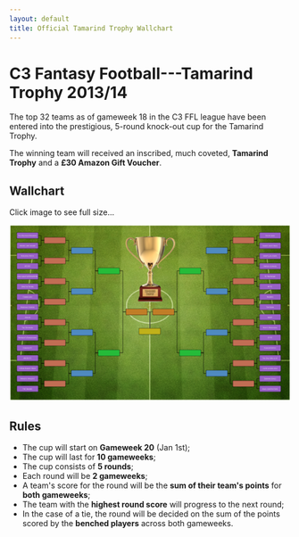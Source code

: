 ```yaml
---
layout: default
title: Official Tamarind Trophy Wallchart
---
```


# C3 Fantasy Football---Tamarind Trophy 2013/14
The top 32 teams as of gameweek 18 in the C3 FFL league have been entered into
the prestigious, 5-round knock-out cup for the Tamarind Trophy.

The winning team will received an inscribed, much coveted,  **Tamarind Trophy**
and a **£30 Amazon Gift Voucher**.

## Wallchart
Click image to see full size...

[![wallchart](tt-last-32.png)](tt-last-32.pdf)

## Rules
* The cup will start on **Gameweek 20** (Jan 1st);
* The cup will last for **10 gameweeks**;
* The cup consists of **5 rounds**;
* Each round will be **2 gameweeks**;
* A team's score for the round will be the **sum of their team's points** for
  **both gameweeks**;
* The team with the **highest round score** will progress to the next round;
* In the case of a tie, the round will be decided on the sum of the points
  scored by the **benched players** across both gameweeks.
